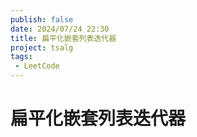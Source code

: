 ```yaml
---
publish: false
date: 2024/07/24 22:30
title: 扁平化嵌套列表迭代器
project: tsalg
tags:
 - LeetCode
---
```


# 扁平化嵌套列表迭代器
